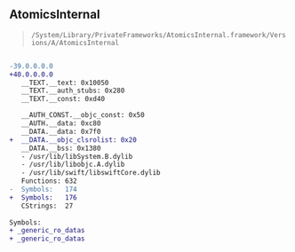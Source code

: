## AtomicsInternal

> `/System/Library/PrivateFrameworks/AtomicsInternal.framework/Versions/A/AtomicsInternal`

```diff

-39.0.0.0.0
+40.0.0.0.0
   __TEXT.__text: 0x10050
   __TEXT.__auth_stubs: 0x280
   __TEXT.__const: 0xd40

   __AUTH_CONST.__objc_const: 0x50
   __AUTH.__data: 0xc80
   __DATA.__data: 0x7f0
+  __DATA.__objc_clsrolist: 0x20
   __DATA.__bss: 0x1380
   - /usr/lib/libSystem.B.dylib
   - /usr/lib/libobjc.A.dylib
   - /usr/lib/swift/libswiftCore.dylib
   Functions: 632
-  Symbols:   174
+  Symbols:   176
   CStrings:  27
 
Symbols:
+ _generic_ro_datas
+ _generic_ro_datas

```
